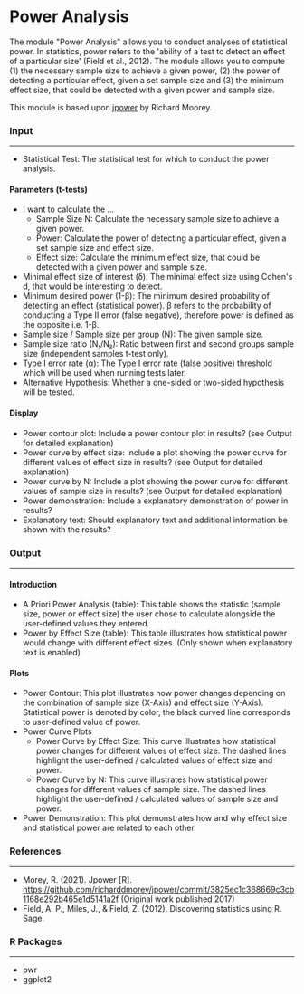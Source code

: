 Power Analysis
==========================

The module "Power Analysis" allows you to conduct analyses of statistical power. In statistics, power refers to the 'ability of a test to detect an effect of a particular size' (Field et al., 2012). The module allows you to compute (1) the necessary sample size to achieve a given power, (2) the power of detecting a particular effect, given a set sample size and (3) the minimum effect size, that could be detected with a given power and sample size.

This module is based upon [jpower](https://github.com/richarddmorey/jpower/commit/3825ec1c368669c3cb1168e292b465e1d5141a2f) by Richard Moorey.

### Input
-------

- Statistical Test: The statistical test for which to conduct the power analysis.

#### Parameters (t-tests)
- I want to calculate the ...
  - Sample Size N: Calculate the necessary sample size to achieve a given power.
  - Power: Calculate the power of detecting a particular effect, given a set sample size and effect size.
  - Effect size: Calculate the minimum effect size, that could be detected with a given power and sample size.
- Minimal effect size of interest (δ): The minimal effect size using Cohen's d, that would be interesting to detect.
- Minimum desired power (1-β): The minimum desired probability of detecting an effect (statistical power). β refers to the probability of conducting a Type II error (false negative), therefore power is defined as the opposite i.e. 1-β.
- Sample size / Sample size per group (N): The given sample size.
- Sample size ratio (N₁/N₂): Ratio between first and second groups sample size (independent samples t-test only).
- Type I error rate (α): The Type I error rate (false positive) threshold which will be used when running tests later.
- Alternative Hypothesis: Whether a one-sided or two-sided hypothesis will be tested.

#### Display
- Power contour plot: Include a power contour plot in results? (see Output for detailed explanation)
- Power curve by effect size: Include a plot showing the power curve for different values of effect size in results? (see Output for detailed explanation)
- Power curve by N: Include a plot showing the power curve for different values of sample size in results? (see Output for detailed explanation)
- Power demonstration: Include a explanatory demonstration of power in results?
- Explanatory text: Should explanatory text and additional information be shown with the results?

### Output
-------

#### Introduction
- A Priori Power Analysis (table): This table shows the statistic (sample size, power or effect size) the user chose to calculate alongside the user-defined values they entered.
- Power by Effect Size (table): This table illustrates how statistical power would change with different effect sizes. (Only shown when explanatory text is enabled)

#### Plots
- Power Contour: This plot illustrates how power changes depending on the combination of sample size (X-Axis) and effect size (Y-Axis). Statistical power is denoted by color, the black curved line corresponds to user-defined value of power.
- Power Curve Plots
  - Power Curve by Effect Size: This curve illustrates how statistical power changes for different values of effect size. The dashed lines highlight the user-defined / calculated values of effect size and power.
  - Power Curve by N: This curve illustrates how statistical power changes for different values of sample size. The dashed lines highlight the user-defined / calculated values of sample size and power.
- Power Demonstration: This plot demonstrates how and why effect size and statistical power are related to each other.

### References
-------
- Morey, R. (2021). Jpower [R]. https://github.com/richarddmorey/jpower/commit/3825ec1c368669c3cb1168e292b465e1d5141a2f (Original work published 2017)
- Field, A. P., Miles, J., & Field, Z. (2012). Discovering statistics using R. Sage.

### R Packages
---
- pwr
- ggplot2

